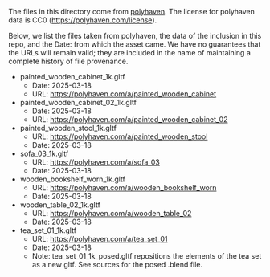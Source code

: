 The files in this directory come from [polyhaven](https://polyhaven.com/).
The license for polyhaven data is CC0 (https://polyhaven.com/license).

Below, we list the files taken from polyhaven, the data of the inclusion in this
repo, and the Date: from which the asset came. We have no guarantees that the
URLs will remain valid; they are included in the name of maintaining a complete
history of file provenance.

- painted_wooden_cabinet_1k.gltf
  - Date: 2025-03-18
  - URL: https://polyhaven.com/a/painted_wooden_cabinet
- painted_wooden_cabinet_02_1k.gltf
  - Date: 2025-03-18
  - URL: https://polyhaven.com/a/painted_wooden_cabinet_02
- painted_wooden_stool_1k.gltf
  - URL: https://polyhaven.com/a/painted_wooden_stool
  - Date: 2025-03-18
- sofa_03_1k.gltf
  - URL: https://polyhaven.com/a/sofa_03
  - Date: 2025-03-18
- wooden_bookshelf_worn_1k.gltf
  - URL: https://polyhaven.com/a/wooden_bookshelf_worn
  - Date: 2025-03-18
- wooden_table_02_1k.gltf
  - URL: https://polyhaven.com/a/wooden_table_02
  - Date: 2025-03-18
- tea_set_01_1k.gltf
  - URL: https://polyhaven.com/a/tea_set_01
  - Date: 2025-03-18
  - Note: tea_set_01_1k_posed.gltf repositions the elements of the tea set as a
          new gltf. See sources for the posed .blend file.
